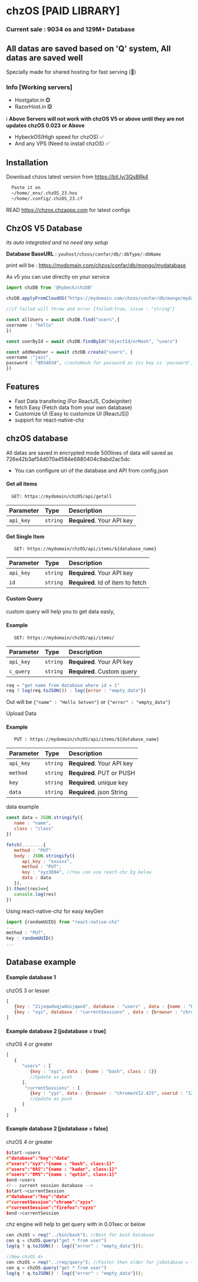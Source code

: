 
# chzOS [PAID LIBRARY]
### Current sale : 9034 os and 129M+ Database 
## All datas are saved based on 'Q' system, All datas are saved well

Specially made for shared hosting for fast serving (🥇)

### Info [Working servers]
- Hostgator.in ❎ 
- RazorHost.in ❎
  
ℹ️ **Above Servers will not work with chzOS V5 or above until they are not updates chzOS 0.023 or Above**

- HybeckOS(High speed for chzOS) ✅
- And any VPS (Need to install chzOS) ✅

## Installation

Download chzos latest version from https://bit.ly/3QsBRk4

```bash
  Paste it on 
  ~/home/_env/.chzOS_23.hos
  ~/home/.config/.chzOS_23.cf
```

READ https://chzos.chzapps.com for latest configs


## ChzOS V5 Database 
_its auto integrated and no need any setup_

**Database BaseURL** : `youhost/chzos/confar/db/:dbType/:dbName`

print will be : https://mydomain.com/chzos/confar/db/mongo/mydatabase

As v5 you can use directly on your service 

```typescript
import chzDB from '@hybeck/chzDB'

chzDB.applyFromCloudOS("https://mydomain.com/chzos/confar/db/mongo/mydatabase")

//if failed will throw and error {failed:true, issue : "string"}

const allUsers = await chzDB.find("users",{
username : "hello"
})

const userById = await chzDB.findById("objectId/orMash", "users")

const addNewUser = await chzDB.create("users", {
username :"jazz",
password : "0934034", //autoHash for password as its key is 'password', if you dont want to hash then user passwordV2 as key
})

```




## Features

- Fast Data transfering (For ReactJS, Codeigniter)
- fetch Easy (Fetch data from your own database)
- Customize UI (Easy to customize UI [ReactJS])
- support for react-native-chz


## chzOS database

All datas are saved in encrypted mode 
500lines of data will saved as 726e42b3af54d070a4584e6880404c9abd2ac5dc

- You can configure uri of the database and API from config.json

#### Get all items

```http
  GET: https://mydomain/chzOS/api/getall
```

| Parameter | Type     | Description                |
| :-------- | :------- | :------------------------- |
| `api_key` | `string` | **Required**. Your API key |

#### Get Single Item

```http
   GET: https://mydomain/chzOS/api/items/${database_name}
```

| Parameter | Type     | Description                       |
| :-------- | :------- | :-------------------------------- |
| `api_key` | `string` | **Required**. Your API key |
| `id`      | `string` | **Required**. Id of item to fetch |

#### Custom Query

custom query will help you to get data easly,

#### Example

```http
   GET: https://mydomain/chzOS/api/items/
```

| Parameter | Type     | Description                       |
| :-------- | :------- | :-------------------------------- |
| `api_key` | `string` | **Required**. Your API key |
| `c_query` | `string` | **Required**. Custom query |

```js
req = "get name from database where id = 1"
req ? log(req.toJSON()) : log({error : "empty_data"})

```
Out will be `{"name" : "Hello Setven"}` or `{"error" : "empty_data"}`

Upload Data 

#### Example

```http
   PUT : https://mydomain/chzOS/api/items/${database_name}
```

| Parameter | Type     | Description                       |
| :-------- | :------- | :-------------------------------- |
| `api_key` | `string` | **Required**. Your API key |
| `method`  | `string` | **Required**. PUT or PUSH |
| `key`     | `string` | **Required**. unique key |
| `data`    | `string` | **Required**. json String |

data example

```js
const data = JSON.stringify({
   name : "name",
   class : "class"
})

fetch(........{
   method : "PUT"
   body : JSON.stringify({
      api_key : "xxxxxx",
      method : "PUT",
      key : "xyz3894", //You can use react-chz Eg below
      data : data
   }),
}).then((res)=>{
   console.log(res)
})

```
Using react-native-chz for easy keyGen

```js
import {randomUUID} from "react-native-chz"
...
method : "PUT",
key : randomUUID()
...

```
## Database example
#### Example database 1
chzOS 3 or lesser
```js
[
   {key : "2ijoqwdoqjwdoijqwod", database : "users" , data : {name : "bash", class : "1"} },
   {key : "xyz", database : "currentSessions" , data : {browser : "chrome", userid : "eu8ejSUejd"} }
]
```
#### Example database 2 [jsdatabase = true]
chzOS 4 or greater
```js
[
   {
      "users" : [
         {key : "xyz", data : {name : "bash", class : 1}}
         //Update as push
      ],
       "currentSessions" : [
         {key : "yyz", data : {browser : "chromexV12.425", userid : "125"}}
         //Update as push
      ]
   }
]
```
#### Example database 2 [jsdatabase = false]
chzOS 4 or greater
```cpp
$start->users
#"database":"key":"data"
#"users":"xyz":"{name : "bash", class:1}"
#"users":"8AS":"{name : "kadar", class:1}"
#"users":"8MS":"{name : "qutin", class:1}"
$end->users
<!-- current session database -->
$start->currentSession
#"database":"key":"data"
#"currentSession":"chrome":"xyzs"
#"currentSession":"firefox":"xyzs"
$end->currentSession
```

chz engine will help to get query with in 0.01sec or below
```js
cen chzOS = req("../bin/bash"); //Best for bash Database 
cen q = chzOS.query("get * from user")
log(q ? q.toJSON() : log({"error" : "empty_data"}));

//New chzOS 4>
cen chzOS = req("../req/query"); //Faster then older for jsDatabase = true
cen q = chzOS.query("get * from user")
log(q ? q.toJSON() : log({"error" : "empty_data"}));
```
